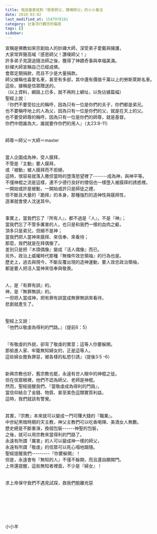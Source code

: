 ```yaml
---
title: 我這基督徒對『感恩師父，讚嘆師父』的小小看法
date: 2018-03-02
last_modified_at: 1547970181
category: 社會流行觀念的偏差
tags: []
sidebar: 
---
```


<p>宣稱是佛教如來宗創始人的妙禪大師，深受弟子愛戴與擁護，<br/>大家常齊聲高喊『感恩師父！讚嘆師父！』<br/>許多弟子見證追隨法師之後，獲得了神蹟奇事與幸福美滿。<br/>妙禪大師宣稱自己已經成佛。<br/>會眾定期捐款，而且不少是大量捐款。<br/>師父據稱也喜愛名車，甚至有多部，其中還有價值千萬以上的勞斯萊斯名車。<br/>這些，據稱是信眾贈送的。<br/>（以上資料，網路上已多，就不再附上網址，以免佔據篇幅）<br/><!--more-->聖經上說：<br/>『你們不要受拉比的稱呼，因為只有一位是你們的夫子，你們都是弟兄。<br/>也不要稱呼地上的人為父，因為只有一位是你們的父，就是在天上的父。<br/>也不要受師尊的稱呼，因為只有一位是你們的師尊，就是基督。<br/>你們中間誰為大，誰就要作你們的用人』（太23:8-11）<br/><br/><br/>師尊＝師父＝大師＝master<br/><br/><br/>當人企圖成為神，受人膜拜，<br/>不管是『主動』要人膜拜，<br/>或『被動』被人膜拜而不拒絕，<br/>這時，很容易就落入撒但當時的墮落慾望裡了-------成為神，與神平等。<br/>不僅神棍之流是這樣，連不少德行良好的僧侶也一樣墮入被膜拜的誘惑裡。<br/>一開始或許是被動，一開始或許只是師徒之禮，<br/>但不斷且大量的『跪拜』的本身，那種強烈的造神性與膜拜性，<br/>逐漸就會使人沈迷其中。<br/><br/><br/>事實上，當我們忘了『所有人』，都不過是『人』，不是『神』；<br/>當我們忘了不管多厲害的人，也只是和我們一樣的血肉之軀，<br/>頂多只是弟兄，但絕不是神；<br/>當我們把人當神來膜拜、來信奉、來看待；<br/>那麼，我們就是在拜偶像了。<br/>差別只是把『木頭偶像』變成『活人偶像』而已。<br/>另外，政治上威權時代那種『無條件效忠領袖』的行為也是。<br/>歷史上，過去與現今，不斷反覆出現的造神運動，要人效忠政治領袖，<br/>都是要人把活人當神來信奉與敬畏。<br/><br/><br/>人，是『有罪有誤』的。<br/>神，是『無罪無誤』的。<br/>一但把人當成神，把有罪有誤當成無罪無誤來看待，<br/>悲劇就產生了。<br/><br/><br/>聖經上又說：<br/>『他們以敬虔為得利的門路。』（提前6：5）<br/><br/><br/>『有敬虔的外貌，卻背了敬虔的實意；這等人你要躲開。<br/>那偷進人家、牢籠無知婦女的，正是這等人。<br/>這些婦女擔負罪惡，被各樣的私慾引誘』（提後3:5 -6）<br/><br/><br/>新興宗教也好，舊宗教也罷，永遠有世人眼中的神棍之徒。<br/>但在信眾眼裡，他們不認為師父、老師是神棍。<br/>然而，聖經提醒我們，『當敬虔成為得利的門路』，<br/>當信仰結合了金錢、物質、甚至美色這類實質利益，<br/>這時，我們就該有警覺。<br/><br/><br/>其實，『宗教』本來就可以變成一門可賺大錢的『職業』。<br/>中世紀黑暗時期的天主教，神父主教們可以吃香喝辣、美酒女人無數。<br/>歷史總是不斷重演，換個包裝------神聖的包裝，<br/>之後，就可以用宗教來當得利的門路了。<br/>永遠有所謂「厲害」的人可以變成神一樣的師父，<br/>永遠有所謂「敬虔」的信眾可以死心塌地跟隨。<br/>聖經提醒我們---------『你要躲開』！<br/>但是，永遠會有『無知的人』不僅不躲開，而且還自願開門。<br/>上帝還提醒，這些無知者裡面，不少是『婦女』！<br/><br/><br/>求上帝保守我們不遇見試探，救我們脫離兇惡<br/><br/><br/><br/><br/><br/><br/><br/>小小羊<br/><br/><br/><br/><br/></p>
